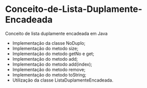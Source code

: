 # Conceito-de-Lista-Duplamente-Encadeada
Conceito de lista duplamente encadeada em Java
- Implementação da classe NoDuplo;
- Implementação do metodo size;
- Implementação do metodo getNo e get;
- Implementação do metodo add;
- Implementação do metodo add(index);
- Implementação do metodo remove;
- Implementação do metodo toString;
- Utilização da classe ListaDuplamenteEncadeada.
